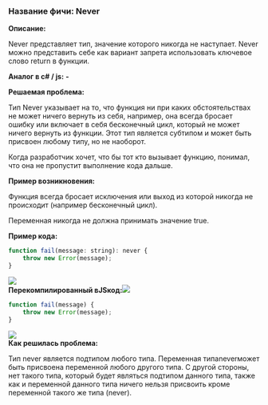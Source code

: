 ### **Название фичи: Never**

**Описание:**

Never представляет тип, значение которого никогда не наступает. Never можно представить себе как вариант запрета использовать ключевое слово return в функции.

**Аналог в c\# / js:** **-**

**Решаемая проблема:**

Тип Never указывает на то, что функция ни при каких обстоятельствах не может ничего вернуть из себя, например, она всегда бросает ошибку или включает в себя бесконечный цикл, который не может ничего вернуть из функции. Этот тип является субтипом и может быть присвоен любому типу, но не наоборот.

Когда разработчик хочет, что бы тот кто вызывает функцию, понимал, что она не пропустит выполнение кода дальше.

**Пример возникновения:**

Функция всегда бросает исключения или выход из которой никогда не происходит \(например бесконечный цикл\).

Переменная никогда не должна принимать значение true.  
  
**Пример кода:**

```js
function fail(message: string): never {
    throw new Error(message);
}
```

![](file:///C:\Users\MPCHEL~1\AppData\Local\Temp\msohtmlclip1\01\clip_image002.jpg)  
**Перекомпилированный вJSкод:**![](file:///C:\Users\MPCHEL~1\AppData\Local\Temp\msohtmlclip1\01\clip_image003.png)

```js
function fail(message) {
    throw new Error(message);
}
```

![](file:///C:\Users\MPCHEL~1\AppData\Local\Temp\msohtmlclip1\01\clip_image003.png)  
**Как решилась проблема:**

Тип never является подтипом любого типа. Переменная типаneverможет быть присвоена переменной любого другого типа. С другой стороны, нет такого типа, который будет являться подтипом данного типа, также как и переменной данного типа ничего нельзя присвоить кроме переменной такого же типа \(never\).

